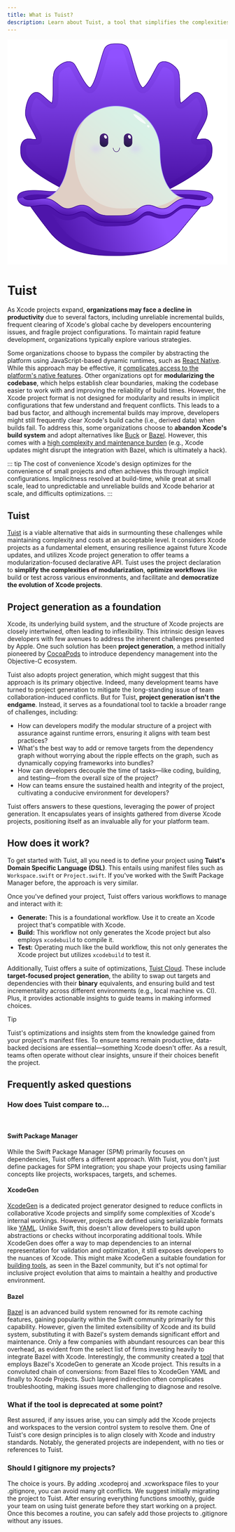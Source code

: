 ```yaml
---
title: What is Tuist?
description: Learn about Tuist, a tool that simplifies the complexities of modularization, optimizes workflows, and democratizes the evolution of Xcode projects.
---
```


<style module>
.header {
  width: 100%;
  text-align: center;
}
.header_logo {
  width: 200px;
  margin: 0 auto;
}
</style>

<div :class="$style.header">
    <img src="./tuxie.png" :class="$style.header_logo"/>
    <h1>Tuist</h1>
</div>

As Xcode projects expand, **organizations may face a decline in productivity** due to several factors, including unreliable incremental builds, frequent clearing of Xcode's global cache by developers encountering issues, and fragile project configurations. To maintain rapid feature development, organizations typically explore various strategies.

Some organizations choose to bypass the compiler by abstracting the platform using JavaScript-based dynamic runtimes, such as [React Native](https://reactnative.dev/). While this approach may be effective, it [complicates access to the platform's native features](https://shopify.engineering/building-app-clip-react-native). Other organizations opt for **modularizing the codebase**, which helps establish clear boundaries, making the codebase easier to work with and improving the reliability of build times. However, the Xcode project format is not designed for modularity and results in implicit configurations that few understand and frequent conflicts. This leads to a bad bus factor, and although incremental builds may improve, developers might still frequently clear Xcode's build cache (i.e., derived data) when builds fail. To address this, some organizations choose to **abandon Xcode's build system** and adopt alternatives like [Buck](https://buck.build/) or [Bazel](https://bazel.build/). However, this comes with a [high complexity and maintenance burden](https://bazel.build/migrate/xcode) (e.g., Xcode updates might disrupt the integration with Bazel, which is ultimately a hack).

::: tip The cost of convenience
Xcode's design optimizes for the convenience of small projects and often achieves this through implicit configurations. Implicitness resolved at build-time, while great at small scale, lead to unpredictable and unreliable builds and Xcode beharior at scale, and difficults optimizations. 
:::

## Tuist

[Tuist](https://tuist.io) is a viable alternative that aids in surmounting these challenges while maintaining complexity and costs at an acceptable level. It considers Xcode projects as a fundamental element, ensuring resilience against future Xcode updates, and utilizes Xcode project generation to offer teams a modularization-focused declarative API. Tuist uses the project declaration to **simplify the complexities of modularization**, **optimize workflows** like build or test across various environments, and facilitate and **democratize the evolution of Xcode projects**.

## Project generation as a foundation

Xcode, its underlying build system, and the structure of Xcode projects are closely intertwined, often leading to inflexibility. This intrinsic design leaves developers with few avenues to address the inherent challenges presented by Apple. One such solution has been **project generation**, a method initially pioneered by [CocoaPods](https://cocoapods.org) to introduce dependency management into the Objective-C ecosystem.

Tuist also adopts project generation, which might suggest that this approach is its primary objective. Indeed, many development teams have turned to project generation to mitigate the long-standing issue of team collaboration-induced conflicts. But for Tuist, **project generation isn't the endgame**. Instead, it serves as a foundational tool to tackle a broader range of challenges, including:

- How can developers modify the modular structure of a project with assurance against runtime errors, ensuring it aligns with team best practices?
- What's the best way to add or remove targets from the dependency graph without worrying about the ripple effects on the graph, such as dynamically copying frameworks into bundles?
- How can developers decouple the time of tasks—like coding, building, and testing—from the overall size of the project?
- How can teams ensure the sustained health and integrity of the project, cultivating a conducive environment for developers?

Tuist offers answers to these questions, leveraging the power of project generation. It encapsulates years of insights gathered from diverse Xcode projects, positioning itself as an invaluable ally for your platform team.

## How does it work?

To get started with Tuist, all you need is to define your project using **Tuist's Domain Specific Language (DSL)**. This entails using manifest files such as `Workspace.swift` or `Project.swift`. If you've worked with the Swift Package Manager before, the approach is very similar.

Once you've defined your project, Tuist offers various workflows to manage and interact with it:

- **Generate:** This is a foundational workflow. Use it to create an Xcode project that's compatible with Xcode.
- **Build:** This workflow not only generates the Xcode project but also employs `xcodebuild` to compile it.
- **Test:** Operating much like the build workflow, this not only generates the Xcode project but utilizes `xcodebuild` to test it.

Additionally, Tuist offers a suite of optimizations, [Tuist Cloud](/cloud/what-is-cloud). These include **target-focused project generation**, the ability to swap out targets and dependencies with their **binary** equivalents, and ensuring build and test incrementality across different environments (e.g., local machine vs. CI). Plus, it provides actionable insights to guide teams in making informed choices.

> [!TIP] 
> Tuist's optimizations and insights stem from the knowledge gained from your project's manifest files. To ensure teams remain productive, data-backed decisions are essential—something Xcode doesn't offer. As a result, teams often operate without clear insights, unsure if their choices benefit the project.

## Frequently asked questions

### How does Tuist compare to...
<br/>

#### Swift Package Manager

While the Swift Package Manager (SPM) primarily focuses on dependencies, Tuist offers a different approach. With Tuist, you don't just define packages for SPM integration; you shape your projects using familiar concepts like projects, workspaces, targets, and schemes.

#### XcodeGen

[XcodeGen](https://github.com/yonaskolb/XcodeGen) is a dedicated project generator designed to reduce conflicts in collaborative Xcode projects and simplify some complexities of Xcode's internal workings. However, projects are defined using serializable formats like [YAML](https://yaml.org/). Unlike Swift, this doesn't allow developers to build upon abstractions or checks without incorporating additional tools. While XcodeGen does offer a way to map dependencies to an internal representation for validation and optimization, it still exposes developers to the nuances of Xcode. This might make XcodeGen a suitable foundation for [building tools](https://github.com/MobileNativeFoundation/rules_xcodeproj), as seen in the Bazel community, but it's not optimal for inclusive project evolution that aims to maintain a healthy and productive environment.

#### Bazel

[Bazel](https://bazel.build) is an advanced build system renowned for its remote caching features, gaining popularity within the Swift community primarily for this capability. However, given the limited extensibility of Xcode and its build system, substituting it with Bazel's system demands significant effort and maintenance. Only a few companies with abundant resources can bear this overhead, as evident from the select list of firms investing heavily to integrate Bazel with Xcode. Interestingly, the community created a [tool](https://github.com/MobileNativeFoundation/rules_xcodeproj) that employs Bazel's XcodeGen to generate an Xcode project. This results in a convoluted chain of conversions: from Bazel files to XcodeGen YAML and finally to Xcode Projects. Such layered indirection often complicates troubleshooting, making issues more challenging to diagnose and resolve.

### What if the tool is deprecated at some point?

Rest assured, if any issues arise, you can simply add the Xcode projects and workspaces to the version control system to resolve them. One of Tuist's core design principles is to align closely with Xcode and industry standards. Notably, the generated projects are independent, with no ties or references to Tuist.

### Should I gitignore my projects?

The choice is yours. By adding .xcodeproj and .xcworkspace files to your .gitignore, you can avoid many git conflicts. We suggest initially migrating the project to Tuist. After ensuring everything functions smoothly, guide your team on using tuist generate before they start working on a project. Once this becomes a routine, you can safely add those projects to .gitignore without any issues.

<!-- ## Topics

### For Tuist Users

- <doc:installation>
- <doc:project-structure>
- <doc:command-line-interface>
- <doc:dependencies>
- <doc:sharing-code-across-manifests>
- <doc:synthesized-files>
- <doc:extensions>
- <doc:migration-guidelines>
- <doc:tuist-tutorials>

### Manifests

- <doc:project>
- <doc:config>
- <doc:workspace>

### Extensions

- <doc:generation-environment>
- <doc:using-plugins>
- <doc:creating-plugins>
- <doc:task>

### For Tuist Cloud Users

- <doc:tuist-cloud>
- <doc:tuist-cloud-get-started>
- <doc:binary-caching>
- <doc:selective-testing>
- <doc:tuist-cloud-tutorials>

### For Tuist Contributors

- <doc:get-started-as-contributor>
- <doc:manifesto>
- <doc:code-reviews>
- <doc:reporting-bugs>
- <doc:championing-projects> -->
